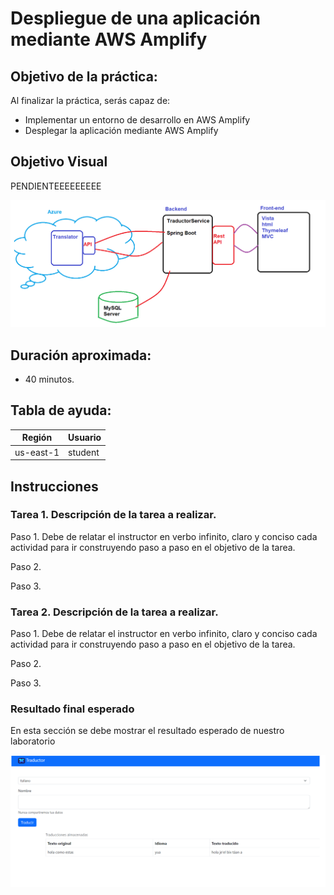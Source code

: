 # Despliegue de una aplicación mediante AWS Amplify

## Objetivo de la práctica:
Al finalizar la práctica, serás capaz de:
- Implementar un entorno de desarrollo en AWS Amplify
- Desplegar la aplicación mediante AWS Amplify

## Objetivo Visual 
PENDIENTEEEEEEEEE

![diagrama1](../images/img1.png)

## Duración aproximada:
- 40 minutos.

## Tabla de ayuda:
| Región | Usuario |
| --- | --- |
| us-east-1 | student |

## Instrucciones 

### Tarea 1. Descripción de la tarea a realizar.



Paso 1. Debe de relatar el instructor en verbo infinito, claro y conciso cada actividad para ir construyendo paso a paso en el objetivo de la tarea.

Paso 2. <!-- Añadir instrucción -->

Paso 3. <!-- Añadir instrucción -->

### Tarea 2. Descripción de la tarea a realizar.
Paso 1. Debe de relatar el instructor en verbo infinito, claro y conciso cada actividad para ir construyendo paso a paso en el objetivo de la tarea.

Paso 2. <!-- Añadir instrucción -->

Paso 3. <!-- Añadir instrucción -->

### Resultado final esperado

En esta sección se debe mostrar el resultado esperado de nuestro laboratorio

![imagen resultado](../images/img3.png)
